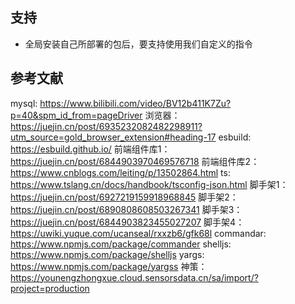 ## 支持
- 全局安装自己所部署的包后，要支持使用我们自定义的指令

## 参考文献
mysql: https://www.bilibili.com/video/BV12b411K7Zu?p=40&spm_id_from=pageDriver
浏览器：https://juejin.cn/post/6935232082482298911?utm_source=gold_browser_extension#heading-17
esbuild: https://esbuild.github.io/
前端组件库1：https://juejin.cn/post/6844903970469576718
前端组件库2：https://www.cnblogs.com/leiting/p/13502864.html
ts: https://www.tslang.cn/docs/handbook/tsconfig-json.html
脚手架1：https://juejin.cn/post/6927219159918968845
脚手架2：https://juejin.cn/post/6890808608503267341
脚手架3：https://juejin.cn/post/6844903823455027207
脚手架4：https://uwiki.yuque.com/ucanseal/rxxzb6/gfk68l
commandar: https://www.npmjs.com/package/commander
shelljs: https://www.npmjs.com/package/shelljs
yargs: https://www.npmjs.com/package/yargss
神策：https://younengzhongxue.cloud.sensorsdata.cn/sa/import/?project=production